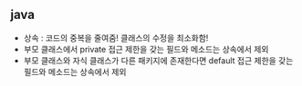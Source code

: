 ## java
- 상속 : 코드의 중복을 줄여줌! 클래스의 수정을 최소화함!
- 부모 클래스에서 private 접근 제한을 갖는 필드와 메소드는 상속에서 제외
- 부모 클래스와 자식 클래스가 다른 패키지에 존재한다면 default 접근 제한을 갖는 필드와 메소드는 상속에서 제외

